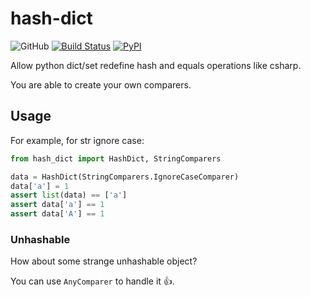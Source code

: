 # hash-dict

![GitHub](https://img.shields.io/github/license/Cologler/hash-dict-python.svg)
[![Build Status](https://travis-ci.com/Cologler/hash-dict-python.svg?branch=master)](https://travis-ci.com/Cologler/hash-dict-python)
[![PyPI](https://img.shields.io/pypi/v/hash-dict.svg)](https://pypi.org/project/hash-dict/)

Allow python dict/set redefine hash and equals operations like csharp.

You are able to create your own comparers.

## Usage

For example, for str ignore case:

``` py
from hash_dict import HashDict, StringComparers

data = HashDict(StringComparers.IgnoreCaseComparer)
data['a'] = 1
assert list(data) == ['a']
assert data['a'] == 1
assert data['A'] == 1
```

### Unhashable

How about some strange unhashable object?

You can use `AnyComparer` to handle it 👍.
